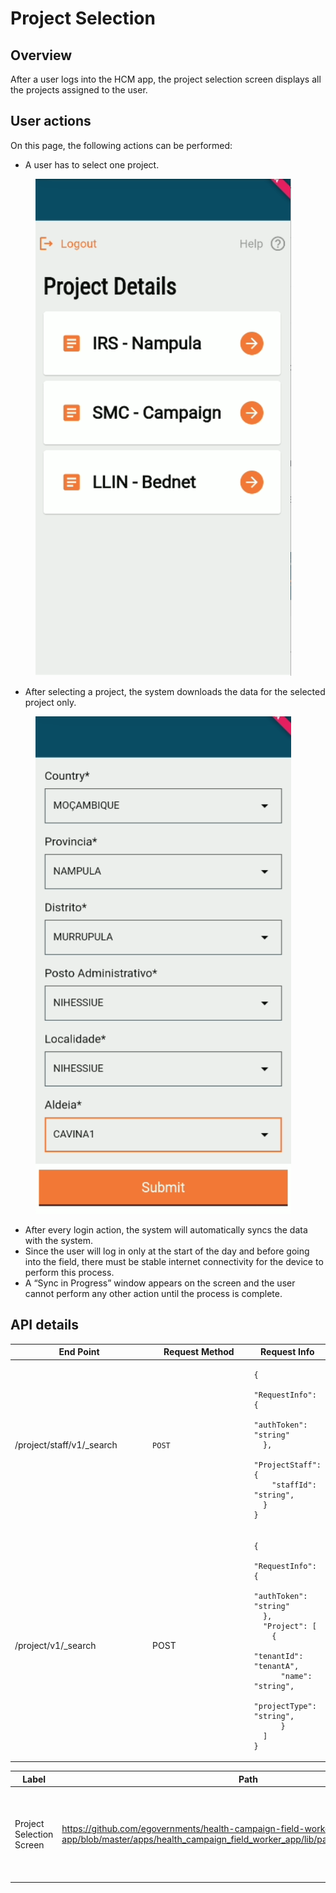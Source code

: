 # Project Selection

##

## Overview

After a user logs into the HCM app, the project selection screen displays all the projects assigned to the user.

## User actions

On this page, the following actions can be performed:

* A user has to select one project.&#x20;

<figure><img src="../../../../.gitbook/assets/image (3).png" alt=""><figcaption></figcaption></figure>

* After selecting a project, the system downloads the data for the selected project only.

<figure><img src="../../../../.gitbook/assets/image (4).png" alt=""><figcaption></figcaption></figure>

* After every login action, the system will automatically syncs the data with the system.&#x20;
* Since the user will log in only at the start of the day and before going into the field, there must be stable internet connectivity for the device to perform this process.
* &#x20;A “Sync in Progress” window appears on the screen and the user cannot perform any other action until the process is complete.&#x20;

## **API details**

<table><thead><tr><th width="206.33333333333334">End Point</th><th width="149">Request Method</th><th>Request Info</th></tr></thead><tbody><tr><td>/project/staff/v1/_search</td><td><code>POST</code></td><td><pre class="language-json"><code class="lang-json">{
  "RequestInfo": {
    "authToken": "string"
  },
  "ProjectStaff": {
    "staffId": "string",
  }
}
</code></pre></td></tr><tr><td>/project/v1/_search</td><td>POST</td><td><pre class="language-json"><code class="lang-json">{
  "RequestInfo": {
    "authToken": "string"
  },
  "Project": [
    {
      "tenantId": "tenantA",
      "name": "string",
      "projectType": "string",
      }
  ]
}
</code></pre></td></tr></tbody></table>

<table><thead><tr><th width="145.00000000000003">Label</th><th>Path</th><th>Widgets Description</th></tr></thead><tbody><tr><td>Project Selection  Screen </td><td><a href="https://github.com/egovernments/health-campaign-field-worker-app/blob/master/apps/health_campaign_field_worker_app/lib/pages/project_selection.dart">https://github.com/egovernments/health-campaign-field-worker-app/blob/master/apps/health_campaign_field_worker_app/lib/pages/project_selection.dart</a></td><td><ol><li>Digit Project Cell: <a href="https://github.com/egovernments/health-campaign-field-worker-app/blob/master/packages/digit_components/lib/widgets/digit_project_cell.dart">https://github.com/egovernments/health-campaign-field-worker-app/blob/master/packages/digit_components/lib/widgets/digit_project_cell.dart</a></li><li>Digit Elevated Button:<br><a href="https://github.com/egovernments/health-campaign-field-worker-app/blob/master/packages/digit_components/lib/widgets/digit_elevated_button.dart">https://github.com/egovernments/health-campaign-field-worker-app/blob/master/packages/digit_components/lib/widgets/digit_elevated_button.dart</a></li><li>Toaster: <a href="https://github.com/egovernments/health-campaign-field-worker-app/blob/master/packages/digit_components/lib/widgets/atoms/digit_toast_helper.dart">https://github.com/egovernments/health-campaign-field-worker-app/blob/master/packages/digit_components/lib/widgets/atoms/digit_toast_helper.dart</a></li></ol><p></p></td></tr></tbody></table>

